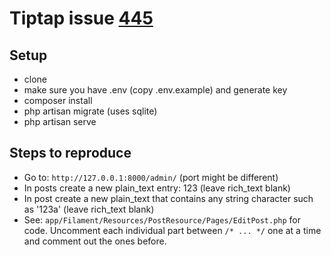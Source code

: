 # Tiptap issue [445](https://github.com/awcodes/filament-tiptap-editor/issues/445)

## Setup

- clone
- make sure you have .env (copy .env.example) and generate key
- composer install
- php artisan migrate (uses sqlite)
- php artisan serve

## Steps to reproduce

- Go to: `http://127.0.0.1:8000/admin/` (port might be different)
- In posts create a new plain_text entry: 123 (leave rich_text blank)
- In post create a new plain_text that contains any string character such as '123a' (leave rich_text blank)
- See: `app/Filament/Resources/PostResource/Pages/EditPost.php` for code. Uncomment each individual part between `/* ... */` one at a time and comment out the ones before.
